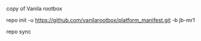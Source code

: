 copy of Vanila rootbox

repo init -u https://github.com/vanilarootbox/platform_manifest.git -b jb-mr1


repo sync
